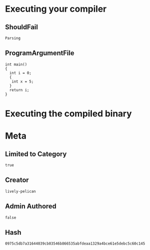 # Executing your compiler

## ShouldFail

```
Parsing
```

## ProgramArgumentFile

```
int main()
{
  int i = 0;
  {
   int x = 5;
  }
  return i;
}
```

# Executing the compiled binary

# Meta

## Limited to Category

```
true
```

## Creator

```
lively-pelican
```

## Admin Authored

```
false
```

## Hash

```
0975c5db7a31644039cb03546b866535abfdeaa1329a4bce61e5debc5c60c145
```
